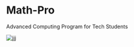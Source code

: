 # Math-Pro
Advanced Computing Program for Tech Students

![jjj](https://user-images.githubusercontent.com/46932317/205364052-15f9c080-03af-4bf2-8446-31d23c64d444.png)
